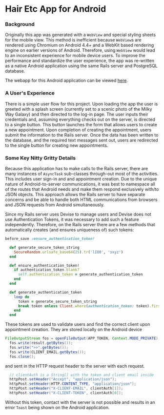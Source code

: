 # Hair Etc App for Android

### Background

Originally this app was generated with a `WebView` and special styling sheets for the mobile view.  This method is inefficient because `WebView`s are rendered using Chromium on Android 4.4+ and a WebKit based rendering engine on earlier versions of Android.  Therefore, using `WebView` would lead to an inconsistent experience for mobile device users.  To improve the performance and standardize the user experience, the app was re-written as a native Android application using the same Rails server and PostgreSQL database.

The webapp for this Android application can be viewed [here](https://hairetcapp.herokuapp.com/).

### A User's Experience

There is a simple user flow for this project.  Upon loading the app the user is greeted with a splash screen (currently set to a scenic photo of the Milky Way Galaxy) and then directed to the log-in page.  The user inputs their credentials and, assuming everything checks out on the server, is directed to a single button.  This button launches the form that allows users to create a new appointment.  Upon completion of creating the appointment, users submit the information to the Rails server.  Once the data has been written to the database, and the required text messages sent out, users are redirected to the single button for creating new appointments.

### Some Key Nitty Gritty Details

Because this application has to make calls to the Rails server, there are many instances of `AsyncTask` sub-classes through-out most of the activities.  This includes user sign-in and and appointment creation.  Due to the unique nature of Android-to-server communications, it was best to namespace all of the routes that Android needs and make them respond exclusively with/to JSON objects.  This approach allows the Rails server to have separate concerns and be able to handle both HTML communications from browsers and JSON requests from Android simultaneously.

Since my Rails server uses Devise to manage users and Devise does not use Authentication Tokens, it was necessary to add such a feature independently.  Therefore, on the Rails server there are a few methods that automatically creates (and ensures uniqueness of) such tokens:

```ruby
before_save :ensure_authentication_token!

  def generate_secure_token_string
    SecureRandom.urlsafe_base64(25).tr('lIO0', 'sxyz')
  end

  def ensure_authentication_token!
    if authentication_token.blank?
      self.authentication_token = generate_authentication_token
    end
  end

  def generate_authentication_token
    loop do
      token = generate_secure_token_string
      break token unless Client.where(authentication_token: token).first
    end
  end
```

These tokens are used to validate users and find the correct client upon appointment creation.  They are stored locally on the Android device

```java
FileOutputStream fos = openFileOutput(APP_TOKEN, Context.MODE_PRIVATE);
  fos.write(result.getBytes());
  fos.write(">>".getBytes());
  fos.write(CLIENT_EMAIL.getBytes());
  fos.close();
```
and sent in the HTTP request header to the server with each request.

```java
  // clientAuth is a String[] with the token and client email inside
  httpPost.setHeader("Accept", "application/json");
  httpPost.setHeader(HTTP.CONTENT_TYPE, "application/json");
  httpPost.setHeader("X-CLIENT-EMAIL", clientAuth[1]);
  httpPost.setHeader("X-CLIENT-TOKEN", clientAuth[0]);
```
Without this token, contact with the server is not possible and results in an error `Toast` being shown on the Android application.

<!-- ## Description

This app is a growing port of the [HairEtcApp](https://hairetcapp.herokuapp.com/) written natively for the Android OS.  As of **Monday March 31, 2014** the app is a `WebView` that requires Android 4.4 KitKat to render the proper mobile stylings.  If a lower version of Android is running the application then the standard `WebView` will not be able to support the extra stylings.  However, basic functionality will not be affected.

The app allows direct access to the HairEtcApp, giving users the ability to sign in or sign up for the service, create/edit appointments, and view appointment history.  Due to clever server-side view management, the mobile app is optimized for speed by only loading the small HTML files necessary for functionality and display.

The backbone of this app is a Ruby on Rails application hosted on Heroku whose source code can be found in [this repository](https://github.com/fnc314/hair_etc_app).

## Experience

I learned a lot about the different options present in Eclipse for Android development.  I utilized the Android development community on [Reddit](http://www.reddit.com/r/android) and [YouTube](https://www.youtube.com/) for help and tutorials to make sure my app would work.  There were many [Google](https://www.google.com/) searches that also showed me how to route the Eclipse emulator to the `localhost` server I was running on my machine.  This, coupled with Google Chrome DevTools, made the visual styling (using [Bootstrap CSS](http://www.getbootstrap.com/)) infinitely easier.  My studies also revealed the vast difference in developing with `WebView` on any version of Android that is 4.3 or earlier and Android 4.4 KitKat.

Of course, none of this work would be possible without [Tim Garcia](https://github.com/tigarcia) and his infinite support. -->